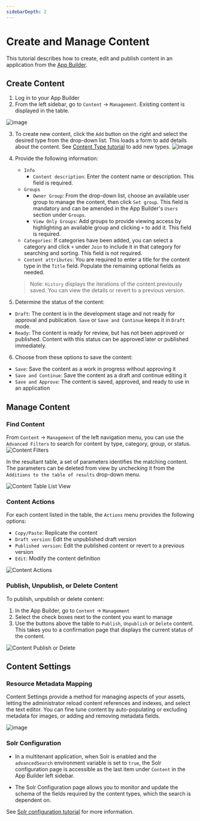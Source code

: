 ```yaml
---
sidebarDepth: 2
---
```


# Create and Manage Content

This tutorial describes how to create, edit and publish content in an application from the [App Builder](../../docs/compose/app-builder.md).

## Create Content

1. Log in to your App Builder
2. From the left sidebar, go to `Content` → `Management`. Existing content is displayed in the table.

![image](./img/content-management.png)

3. To create new content, click the `Add` button on the right and select the desired type from the drop-down list. This loads a form to add details about the content. See [Content Type tutorial](./content-types-tutorial.md) to add new types.
![image](./img/content-add.png)

4. Provide the following information:
    * `Info` 
         * `Content description`: Enter the content name or description. This field is required.
    *  `Groups`
         * `Owner Group`: From the drop-down list, choose an available user group to manage the content, then click `Set group`. This field is mandatory and can be amended in the App Builder's `Users` section under `Groups`.
         * `View Only Groups`: Add groups to provide viewing access by highlighting an available group and clicking `+` to add it. This field is required. 
    *  `Categories`: If categories have been added, you can select a category and click `+` under `Join` to include it in that category for searching and sorting. This field is not required.
    *  `Content attributes`: You are required to enter a title for the content type in the `Title` field. Populate the remaining optional fields as needed.
    > Note: `History` displays the iterations of the content previously saved. You can view the details or revert to a previous version. 

5. Determine the status of the content:  
 * `Draft`: The content is in the development stage and not ready for approval and publication. `Save` or `Save and Continue` keeps it in `Draft` mode.
 * `Ready`: The content is ready for review, but has not been approved or published. Content with this status can be approved later or published immediately.

6. Choose from these options to save the content:
 * `Save`: Save the content as a work in progress without approving it
 * `Save and Continue`: Save the content as a draft and continue editing it
 * `Save and Approve`: The content is saved, approved, and ready to use in an application


## Manage Content

### Find Content

From `Content` → `Management` of the left navigation menu, you can use the `Advanced Filters` to search for content by type, category, group, or status. 
![Content Filters](./img/content-filters.png)

In the resultant table, a set of parameters identifies the matching content. The parameters can be deleted from view by unchecking it from the `Additions to the table of results` drop-down menu.

![Content Table List View](./img/content-table-view.png)

### Content Actions

For each content listed in the table, the `Actions` menu provides the following options:
 * `Copy/Paste`: Replicate the content
 * `Draft version`: Edit the unpublished draft version
 * `Published version`: Edit the published content or revert to a previous version
 * `Edit`: Modify the content definition

![Content Actions](./img/content-actions.png)

### Publish, Unpublish, or Delete Content

To publish, unpublish or delete content:

1. In the App Builder, go to `Content` → `Management`
2. Select the check boxes next to the content you want to manage
3. Use the buttons above the table to `Publish`, `Unpublish` or `Delete` content. This takes you to a confirmation page that displays the current status of the content. 

![Content Publish or Delete](./img/content-publish.png)

## Content Settings
### Resource Metadata Mapping
Content Settings provide a method for managing aspects of your assets, letting the administrator reload content references and indexes, and select the text editor.  You can fine tune content by auto-populating or excluding metadata for images, or adding and removing metadata fields.

![image](./img/content-setting.png)

### Solr Configuration 
* In a multitenant application, when Solr is enabled and the `advancedSearch` environment variable is set to `true`, the Solr configuration page is accessible as the last item under `Content` in the App Builder left sidebar.

* The Solr Configuration page allows you to monitor and update the schema of the fields required by the content types, which the search is dependent on.

See [Solr configuration tutorial](../consume/solr.md) for more information.

